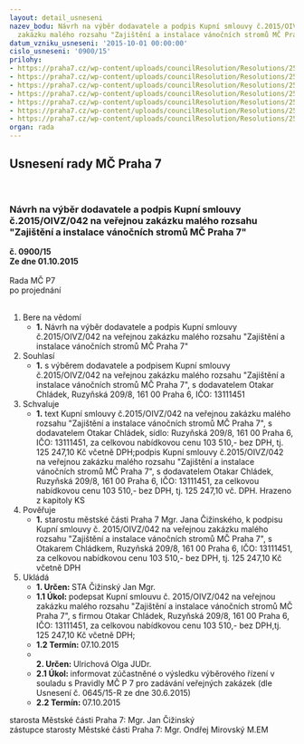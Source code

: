 ```yaml
---
layout: detail_usneseni
nazev_bodu: Návrh na výběr dodavatele a podpis Kupní smlouvy č.2015/OIVZ/042 na veřejnou
  zakázku malého rozsahu "Zajištění a instalace vánočních stromů MČ Praha 7"
datum_vzniku_usneseni: '2015-10-01 00:00:00'
cislo_usneseni: '0900/15'
prilohy:
- https://praha7.cz/wp-content/uploads/councilResolution/Resolutions/25949/62-15-1._d%c5%afvodov%c3%a1_zpr%c3%a1va.doc
- https://praha7.cz/wp-content/uploads/councilResolution/Resolutions/25949/62-15-3.n%c3%a1vrh_kupn%c3%ad_smlouvy.doc
- https://praha7.cz/wp-content/uploads/councilResolution/Resolutions/25949/62-15-4._nab%c3%addkov%c3%a1_cena.pdf
- https://praha7.cz/wp-content/uploads/councilResolution/Resolutions/25949/62-15-5._popis_po%c5%beadovan%c3%a9ho_pln%c4%9bn%c3%ad,_z%c3%a1kladn%c3%ad_technick%c3%a1_specifikace_pln%c4%9bn%c3%ad.pdf
- https://praha7.cz/wp-content/uploads/councilResolution/Resolutions/25949/62-15-6._v%c3%bdzva_k_pod%c3%a1n%c3%ad_nab%c3%addky.doc
- https://praha7.cz/wp-content/uploads/councilResolution/Resolutions/25949/62-15-7.%c3%badaje__z_registru_pl%c3%a1tc%c5%af.pdf
- https://praha7.cz/wp-content/uploads/councilResolution/Resolutions/25949/62-15-8.v%c3%bdpis_ze_%c5%ber_ze_dne_13.7.2015.pdf
organ: rada
---
```

<div id="ucUsn_pList" class="usn">
	<span><h2>Usnesení rady MČ Praha 7 </h2>
<br></span><div class="standBody">
<span><h3>Návrh na výběr dodavatele a podpis Kupní smlouvy č.2015/OIVZ/042 na veřejnou zakázku malého rozsahu "Zajištění a instalace vánočních stromů MČ Praha 7"</h3></span><div class="center">
		<strong>č. 0900/15</strong><br>
	</div>
<div class="center">
		<strong>Ze dne 01.10.2015</strong><br><br>
	</div>Rada MČ P7<br> po projednání<br><br><ol>
<li>Bere na vědomí<ul><li>
<strong>1.</strong> Návrh na výběr dodavatele a podpis Kupní smlouvy č.2015/OIVZ/042  na veřejnou zakázku malého rozsahu "Zajištění a instalace vánočních stromů  MČ Praha 7"</li></ul>
</li>
<li>Souhlasí<ul><li>
<strong>1.</strong> s výběrem dodavatele a podpisem Kupní smlouvy č.2015/OIVZ/042 na veřejnou zakázku malého rozsahu "Zajištění a instalace vánočních stromů MČ Praha 7", s dodavatelem  Otakar Chládek, Ruzyňská 209/8, 161 00 Praha 6, IČO: 13111451</li></ul>
</li>
<li>Schvaluje<ul><li>
<strong>1.</strong> text Kupní smlouvy č.2015/OIVZ/042 na veřejnou zakázku malého rozsahu "Zajištění a instalace vánočních stromů MČ Praha 7", s dodavatelem  Otakar Chládek, sídlo: Ruzyňská 209/8, 161 00 Praha 6, IČO: 13111451, za celkovou nabídkovou cenu 103 510,- bez DPH, tj. 125 247,10 Kč včetně DPH;podpis Kupní smlouvy č.2015/OIVZ/042 na veřejnou zakázku malého rozsahu "Zajištění a instalace vánočních stromů MČ Praha 7", s dodavatelem Otakar Chládek, Ruzyňská 209/8, 161 00 Praha 6, IČO: 13111451, za celkovou  nabídkovou cenu 103 510,- bez DPH, tj. 125 247,10 vč. DPH. Hrazeno z kapitoly KS    </li></ul>
</li>
<li>Pověřuje<ul><li>
<strong>1.</strong> starostu městské části Praha 7 Mgr. Jana Čižinského, k podpisu Kupní smlouvy  č. 2015/OIVZ/042 na veřejnou zakázku malého rozsahu "Zajištění a instalace vánočních stromů MČ Praha 7", s Otakarem Chládkem, Ruzyňská 209/8, 161 00 Praha 6, IČO: 13111451, za celkovou nabídkovou cenu 103 510,- bez DPH,  tj. 125 247,10 Kč včetně DPH</li></ul>
</li>
<li>Ukládá<ul>
<li>
<strong>1. Určen: </strong>STA Čižinský Jan Mgr.</li>
<li>
<strong>1.1 Úkol: </strong>podepsat Kupní smlouvu č. 2015/OIVZ/042 na veřejnou zakázku malého rozsahu "Zajištění a instalace vánočních stromů MČ Praha 7", s firmou  Otakar Chládek, Ruzyňská 209/8, 161 00 Praha 6, IČO: 13111451,  za celkovou nabídkovou cenu 103 510,- bez DPH,tj. 125 247,10 Kč včetně DPH;</li>
<li>
<strong>1.2 Termín: </strong>07.10.2015</li>
<li>
<strong><br>2. Určen: </strong>Ulrichová Olga JUDr.</li>
<li>
<strong>2.1 Úkol: </strong>informovat zúčastněné o výsledku výběrového řízení v souladu s Pravidly MČ P 7  pro zadávání veřejných zakázek (dle Usnesení č. 0645/15-R ze dne 30.6.2015)</li>
<li>
<strong>2.2 Termín: </strong>07.10.2015</li>
</ul>
</li>
</ol>starosta Městské části Praha 7: Mgr. Jan Čižinský<br>zástupce starosty Městské části Praha 7: Mgr. Ondřej Mirovský M.EM 
</div>
</div>